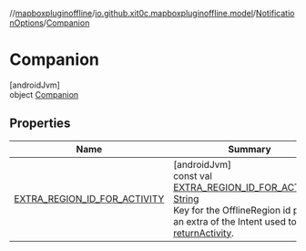 //[mapboxpluginoffline](../../../../index.md)/[io.github.xit0c.mapboxpluginoffline.model](../../index.md)/[NotificationOptions](../index.md)/[Companion](index.md)

# Companion

[androidJvm]\
object [Companion](index.md)

## Properties

| Name | Summary |
|---|---|
| [EXTRA_REGION_ID_FOR_ACTIVITY](-e-x-t-r-a_-r-e-g-i-o-n_-i-d_-f-o-r_-a-c-t-i-v-i-t-y.md) | [androidJvm]<br>const val [EXTRA_REGION_ID_FOR_ACTIVITY](-e-x-t-r-a_-r-e-g-i-o-n_-i-d_-f-o-r_-a-c-t-i-v-i-t-y.md): [String](https://kotlinlang.org/api/latest/jvm/stdlib/kotlin/-string/index.html)<br>Key for the OfflineRegion id put as an extra of the Intent used to start [returnActivity](../return-activity.md). |

